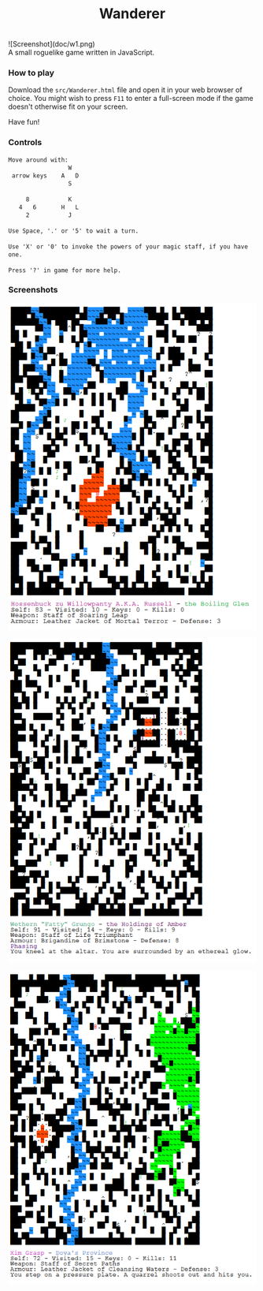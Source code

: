 <div align="center">

# Wanderer
</div>
<br/>
![Screenshot](doc/w1.png)
<br/>
A small roguelike game written in JavaScript.

### How to play

Download the `src/Wanderer.html` file and open it in your web browser of choice.
You might wish to press `F11` to enter a full-screen mode if the game doesn't
otherwise fit on your screen.

Have fun!

### Controls

```
Move around with:
                 W
 arrow keys    A   D
                 S

     8           K
   4   6       H   L
     2           J

Use Space, '.' or '5' to wait a turn.

Use 'X' or '0' to invoke the powers of your magic staff, if you have one.

Press '?' in game for more help.
```

### Screenshots

![Screenshot](doc/w2.png)

![Screenshot](doc/w3.png)

![Screenshot](doc/w4.png)
